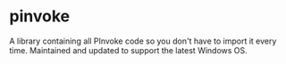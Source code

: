 pinvoke
=======

A library containing all PInvoke code so you don't have to import it every time. Maintained and updated to support the latest Windows OS.
